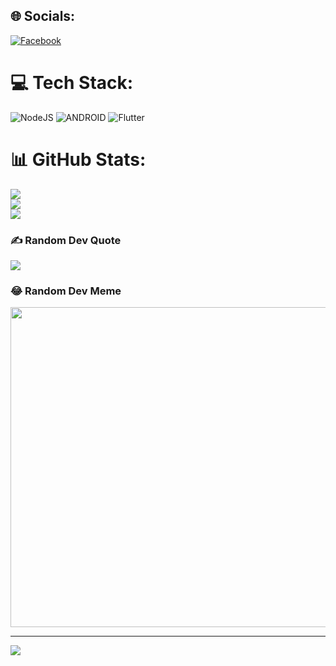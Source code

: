 
## 🌐 Socials:
[![Facebook](https://img.shields.io/badge/Facebook-%231877F2.svg?logo=Facebook&logoColor=white)](https://facebook.com/A.lehaidang) 

# 💻 Tech Stack:
![NodeJS](https://img.shields.io/badge/node.js-6DA55F?style=for-the-badge&logo=node.js&logoColor=white) ![ANDROID](https://img.shields.io/badge/android-%2320232a.svg?style=for-the-badge&logo=android&logoColor=%a4c639) ![Flutter](https://img.shields.io/badge/Flutter-%2302569B.svg?style=for-the-badge&logo=Flutter&logoColor=white)
# 📊 GitHub Stats:
![](https://github-readme-stats.vercel.app/api?username=lehaidangzdin&theme=monokai&hide_border=true&include_all_commits=true&count_private=false)<br/>
![](https://github-readme-streak-stats.herokuapp.com/?user=lehaidangzdin&theme=monokai&hide_border=true)<br/>
![](https://github-readme-stats.vercel.app/api/top-langs/?username=lehaidangzdin&theme=monokai&hide_border=true&include_all_commits=true&count_private=false&layout=compact)

### ✍️ Random Dev Quote
![](https://quotes-github-readme.vercel.app/api?type=horizontal&theme=radical)

### 😂 Random Dev Meme
<img src="https://rm.up.railway.app/" width="512px"/>

---
[![](https://visitcount.itsvg.in/api?id=lehaidangzdin&icon=0&color=0)](https://visitcount.itsvg.in)

<!-- Proudly created with GPRM ( https://gprm.itsvg.in ) -->
